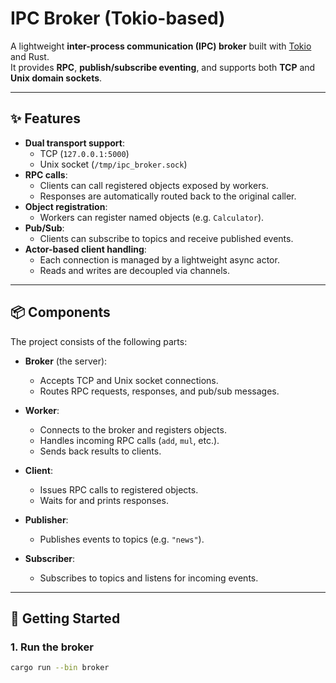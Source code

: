 # IPC Broker (Tokio-based)

A lightweight **inter-process communication (IPC) broker** built with [Tokio](https://tokio.rs/) and Rust.  
It provides **RPC**, **publish/subscribe eventing**, and supports both **TCP** and **Unix domain sockets**.

---

## ✨ Features

- **Dual transport support**:
  - TCP (`127.0.0.1:5000`)
  - Unix socket (`/tmp/ipc_broker.sock`)
- **RPC calls**:
  - Clients can call registered objects exposed by workers.
  - Responses are automatically routed back to the original caller.
- **Object registration**:
  - Workers can register named objects (e.g. `Calculator`).
- **Pub/Sub**:
  - Clients can subscribe to topics and receive published events.
- **Actor-based client handling**:
  - Each connection is managed by a lightweight async actor.
  - Reads and writes are decoupled via channels.

---

## 📦 Components

The project consists of the following parts:

- **Broker** (the server):
  - Accepts TCP and Unix socket connections.
  - Routes RPC requests, responses, and pub/sub messages.

- **Worker**:
  - Connects to the broker and registers objects.
  - Handles incoming RPC calls (`add`, `mul`, etc.).
  - Sends back results to clients.

- **Client**:
  - Issues RPC calls to registered objects.
  - Waits for and prints responses.

- **Publisher**:
  - Publishes events to topics (e.g. `"news"`).

- **Subscriber**:
  - Subscribes to topics and listens for incoming events.

---

## 🚀 Getting Started

### 1. Run the broker
```bash
cargo run --bin broker
